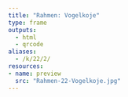 ```yaml
---
title: "Rahmen: Vogelkoje"
type: frame
outputs:
  - html
  - qrcode
aliases:
  - /k/22/2/
resources:
- name: preview
  src: "Rahmen-22-Vogelkoje.jpg"  
---
```

